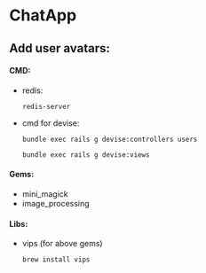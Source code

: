 # ChatApp

## Add user avatars:
#### CMD:
* redis:
  ```
  redis-server
  ```

* cmd for devise:
  ```
  bundle exec rails g devise:controllers users
  ```

  ```
  bundle exec rails g devise:views
  ```

#### Gems:
* mini_magick
* image_processing

#### Libs:
* vips (for above gems)
  ```
  brew install vips
  ```
